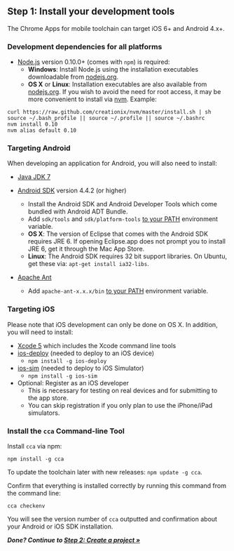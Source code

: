 ## Step 1: Install your development tools

The Chrome Apps for mobile toolchain can target iOS 6+ and Android 4.x+.

### Development dependencies for all platforms

* [Node.js](http://nodejs.org) version 0.10.0+ (comes with `npm`) is required:
  * **Windows**: Install Node.js using the installation executables downloadable from [nodejs.org](http://nodejs.org).
  * **OS X** or **Linux**: Installation executables are also available from [nodejs.org](http://nodejs.org). If you wish to avoid the need for root access, it may be more convenient to install via [nvm](https://github.com/creationix/nvm). Example:

```
curl https://raw.github.com/creationix/nvm/master/install.sh | sh
source ~/.bash_profile || source ~/.profile || source ~/.bashrc
nvm install 0.10
nvm alias default 0.10
````

### Targeting Android

When developing an application for Android, you will also need to install:

* [Java JDK 7](http://www.oracle.com/technetwork/java/javase/downloads/index.html)

* [Android SDK](http://developer.android.com/sdk/index.html) version 4.4.2 (or higher)
  * Install the Android SDK and Android Developer Tools which come bundled with Android ADT Bundle.
  * Add `sdk/tools` and `sdk/platform-tools` [to your PATH](https://www.google.com/search?q=how+to+add+sdktools+to+path) environment variable. 
  * **OS X**: The version of Eclipse that comes with the Android SDK requires JRE 6. If opening Eclipse.app does not prompt you to install JRE 6, get it through the Mac App Store.
  * **Linux**: The Android SDK requires 32 bit support libraries. On Ubuntu, get these via: `apt-get install ia32-libs`.

* [Apache Ant](http://ant.apache.org/bindownload.cgi)
  * Add `apache-ant-x.x.x/bin` [to your PATH](https://www.google.com/search?q=how+to+add+sdktools+to+path) environment variable.

### Targeting iOS

Please note that iOS development can only be done on OS X. In addition, you will need to install:

* [Xcode 5](https://developer.apple.com/xcode/) which includes the Xcode command line tools
* [ios-deploy](https://github.com/phonegap/ios-deploy) (needed to deploy to an iOS device)
  * `npm install -g ios-deploy`
* [ios-sim](https://github.com/phonegap/ios-sim) (needed to deploy to iOS Simulator)
  * `npm install -g ios-sim`
* Optional: Register as an iOS developer
  * This is necessary for testing on real devices and for submitting to the app store.
  * You can skip registration if you only plan to use the iPhone/iPad simulators.

### Install the `cca` Command-line Tool

Install `cca` via npm:

    npm install -g cca

To update the toolchain later with new releases: `npm update -g cca`.

Confirm that everything is installed correctly by running this command from the command line:

    cca checkenv

You will see the version number of `cca` outputted and confirmation about your Android or iOS SDK installation.

_**Done? Continue to [Step 2: Create a project &raquo;](GettingStarted.md)**_
